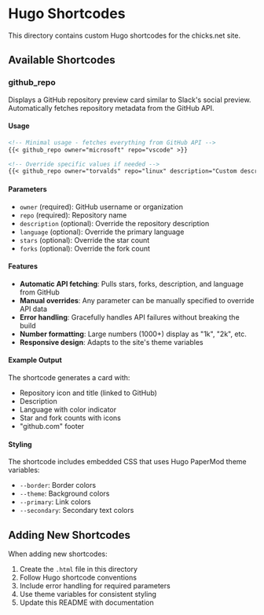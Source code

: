 # Hugo Shortcodes

This directory contains custom Hugo shortcodes for the chicks.net site.

## Available Shortcodes

### github_repo

Displays a GitHub repository preview card similar to Slack's social preview. Automatically fetches repository metadata from the GitHub API.

#### Usage

```markdown
<!-- Minimal usage - fetches everything from GitHub API -->
{{< github_repo owner="microsoft" repo="vscode" >}}

<!-- Override specific values if needed -->
{{< github_repo owner="torvalds" repo="linux" description="Custom description" >}}
```

#### Parameters

- `owner` (required): GitHub username or organization
- `repo` (required): Repository name
- `description` (optional): Override the repository description
- `language` (optional): Override the primary language
- `stars` (optional): Override the star count
- `forks` (optional): Override the fork count

#### Features

- **Automatic API fetching**: Pulls stars, forks, description, and language from GitHub
- **Manual overrides**: Any parameter can be manually specified to override API data
- **Error handling**: Gracefully handles API failures without breaking the build
- **Number formatting**: Large numbers (1000+) display as "1k", "2k", etc.
- **Responsive design**: Adapts to the site's theme variables

#### Example Output

The shortcode generates a card with:
- Repository icon and title (linked to GitHub)
- Description
- Language with color indicator
- Star and fork counts with icons
- "github.com" footer

#### Styling

The shortcode includes embedded CSS that uses Hugo PaperMod theme variables:
- `--border`: Border colors
- `--theme`: Background colors
- `--primary`: Link colors
- `--secondary`: Secondary text colors

## Adding New Shortcodes

When adding new shortcodes:

1. Create the `.html` file in this directory
2. Follow Hugo shortcode conventions
3. Include error handling for required parameters
4. Use theme variables for consistent styling
5. Update this README with documentation